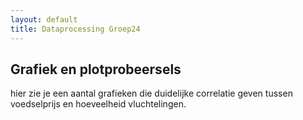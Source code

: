 ```yaml
---
layout: default
title: Dataprocessing Groep24
---
```

<head>
      <script src="https://cdn.plot.ly/plotly-latest.min.js"></script>
</head>

## Grafiek en plotprobeersels
hier zie je een aantal grafieken  die duidelijke correlatie geven tussen voedselprijs en hoeveelheid vluchtelingen.

<div id="tester" style="width:600px;height:600px;"></div>
<script>
	TESTER = document.getElementById('tester');
	Plotly.plot( TESTER, [{
	x: [1, 2, 3, 4, 5],
	y: [1, 2, 4, 8, 16] }
{
	margin: { t: 0 } } );

  var trace1 = {
    x: [1, 2, 3, 4],
    y: [10, 15, 13, 17],
    mode: 'markers'
  };

  var trace2 = {
    x: [2, 3, 4, 5],
    y: [16, 5, 11, 10],
    mode: 'lines'
  };

  var trace3 = {
    x: [1, 2, 3, 4],
    y: [12, 9, 15, 12],
    mode: 'lines+markers'
  };

  var data = [ trace1, trace2, trace3 ];

  var layout = {};

  Plotly.newPlot('myDiv', data, layout);
</script>
